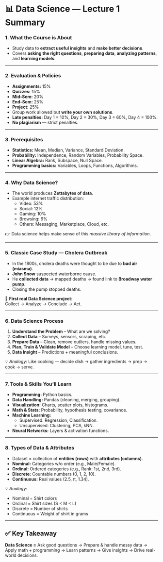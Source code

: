 # 📊 Data Science — Lecture 1 Summary

### 1. What the Course is About
- Study data to **extract useful insights** and **make better decisions**.  
- Covers **asking the right questions**, **preparing data**, **analyzing patterns**, and **learning models**.  

---

### 2. Evaluation & Policies
- **Assignments:** 15%  
- **Quizzes:** 15%  
- **Mid-Sem:** 20%  
- **End-Sem:** 25%  
- **Project:** 25%  
- Group work allowed but **write your own solutions**.  
- **Late penalties:** Day 1 = 10%, Day 2 = 30%, Day 3 = 60%, Day 4 = 100%.  
- **No plagiarism** — strict penalties.  

---

### 3. Prerequisites
- **Statistics:** Mean, Median, Variance, Standard Deviation.  
- **Probability:** Independence, Random Variables, Probability Space.  
- **Linear Algebra:** Rank, Subspace, Null Space.  
- **Programming basics:** Variables, Loops, Functions, Algorithms.  

---

### 4. Why Data Science?
- The world produces **Zettabytes of data**.  
- Example internet traffic distribution:  
  - Video: 53%  
  - Social: 12%  
  - Gaming: 10%  
  - Browsing: 6%  
  - Others: Messaging, Marketplace, Cloud, etc.  

👉 Data science helps make sense of this *massive library of information*.  

---

### 5. Classic Case Study — **Cholera Outbreak**
- In the 1800s, cholera deaths were thought to be due to **bad air (miasma)**.  
- **John Snow** suspected waterborne cause.  
- He **collected data** → mapped deaths → found link to **Broadway water pump**.  
- Closing the pump stopped deaths.  

🔑 **First real Data Science project**:  
Collect → Analyze → Conclude → Act.  

---

### 6. Data Science Process
1. **Understand the Problem** – What are we solving?  
2. **Collect Data** – Surveys, sensors, scraping, etc.  
3. **Prepare Data** – Clean, remove outliers, handle missing values.  
4. **Plan, Train & Validate Model** – Choose learning model, tune, test.  
5. **Data Insight** – Predictions + meaningful conclusions.  

💡 *Analogy*: Like cooking — decide dish → gather ingredients → prep → cook → serve.  

---

### 7. Tools & Skills You’ll Learn
- **Programming:** Python basics.  
- **Data Handling:** Pandas (cleaning, merging, grouping).  
- **Visualization:** Charts, scatter plots, histograms.  
- **Math & Stats:** Probability, hypothesis testing, covariance.  
- **Machine Learning:**  
  - Supervised: Regression, Classification.  
  - Unsupervised: Clustering, PCA, kNN.  
- **Neural Networks:** Layers & activation functions.  

---

### 8. Types of Data & Attributes
- Dataset = collection of **entities (rows)** with **attributes (columns)**.  
- **Nominal:** Categories w/o order (e.g., Male/Female).  
- **Ordinal:** Ordered categories (e.g., Rank: 1st, 2nd, 3rd).  
- **Discrete:** Countable numbers (0, 1, 2, 10).  
- **Continuous:** Real values (2.5, π, 1.34).  

💡 *Analogy:*  
- Nominal = Shirt colors  
- Ordinal = Shirt sizes (S < M < L)  
- Discrete = Number of shirts  
- Continuous = Weight of shirt in grams  

---

## ✅ Key Takeaway
**Data Science =** Ask good questions → Prepare & handle messy data → Apply math + programming → Learn patterns → Give insights → Drive real-world decisions.
